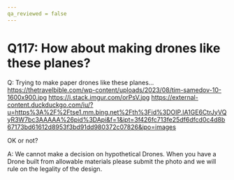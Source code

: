 ```yaml
---
qa_reviewed = false
---
```


# Q117: How about making drones like these planes?

Q: Trying to make paper drones like these planes... 
https://thetravelbible.com/wp-content/uploads/2023/08/tim-samedov-10-1600x900.jpg
https://i.stack.imgur.com/orPsV.jpg
https://external-content.duckduckgo.com/iu/?u=https%3A%2F%2Ftse1.mm.bing.net%2Fth%3Fid%3DOIP.lA1GE6CtrJyVQyR3W7bc3AAAAA%26pid%3DApi&f=1&ipt=3f426fc713fe25df6dfcd0c4d8b67173bd61612d8953f3bd91dd980372c07826&ipo=images

OK or not?

A: We cannot make a decision on hypothetical Drones. When you have a Drone built from allowable materials please submit the photo and we will rule on the legality of the design.